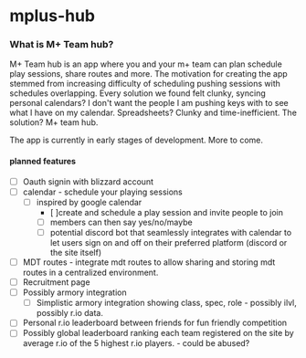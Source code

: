 # mplus-hub
### What is M+ Team hub?
M+ Team hub is an app where you and your m+ team can plan schedule play sessions, share routes and more.
The motivation for creating the app stemmed from increasing difficulty of scheduling pushing sessions with schedules overlapping. Every solution we found felt clunky, syncing personal calendars? I don't want the people I am pushing keys with to see what I have on my calendar. Spreadsheets? Clunky and time-inefficient. The solution? M+ team hub. 

The app is currently in early stages of development. More to come.

#### **planned features**
- [ ] Oauth signin with blizzard account
- [ ] calendar - schedule your playing sessions
	- [ ] inspired by google calendar
		- [ ]create and schedule a play session and invite people to join
		- [ ] members can then say yes/no/maybe
		- [ ] potential discord bot that seamlessly integrates with calendar to let users sign on and off on their preferred platform (discord or the site itself)
- [ ] MDT routes - integrate mdt routes to allow sharing and storing mdt routes in a centralized environment.
- [ ] Recruitment page
- [ ] Possibly armory integration
	- [ ] Simplistic armory integration showing class, spec, role - possibly ilvl, possibly r.io data.
- [ ] Personal r.io leaderboard between friends for fun friendly competition
- [ ] Possibly global leaderboard ranking each team registered on the site by average r.io of the 5 highest r.io players. - could be abused?
